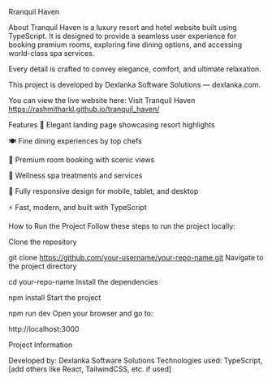 Rranquil Haven

About
Tranquil Haven is a luxury resort and hotel website built using TypeScript.
It is designed to provide a seamless user experience for booking premium rooms, exploring fine dining options, and accessing world-class spa services.

Every detail is crafted to convey elegance, comfort, and ultimate relaxation.

This project is developed by Dexlanka Software Solutions — dexlanka.com.

You can view the live website here: Visit Tranquil Haven
https://rashmitharkl.github.io/tranquil_haven/

Features
🌴 Elegant landing page showcasing resort highlights

🍽️ Fine dining experiences by top chefs

🛌 Premium room booking with scenic views

💆 Wellness spa treatments and services

📱 Fully responsive design for mobile, tablet, and desktop

⚡ Fast, modern, and built with TypeScript

How to Run the Project
Follow these steps to run the project locally:

Clone the repository

git clone https://github.com/your-username/your-repo-name.git
Navigate to the project directory

cd your-repo-name
Install the dependencies

npm install
Start the project

npm run dev
Open your browser and go to:


http://localhost:3000

Project Information

Developed by: Dexlanka Software Solutions
Technologies used: TypeScript, [add others like React, TailwindCSS, etc. if used]
